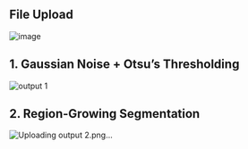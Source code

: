 ## File Upload
![image](https://github.com/user-attachments/assets/1f31394b-6c87-4355-878d-08cd6976c194)

## 1. Gaussian Noise + Otsu’s Thresholding
![output 1](https://github.com/user-attachments/assets/1ec873cc-3f42-4b11-a4b1-62e75b33a778)

## 2. Region-Growing Segmentation
![Uploading output 2.png…]()


